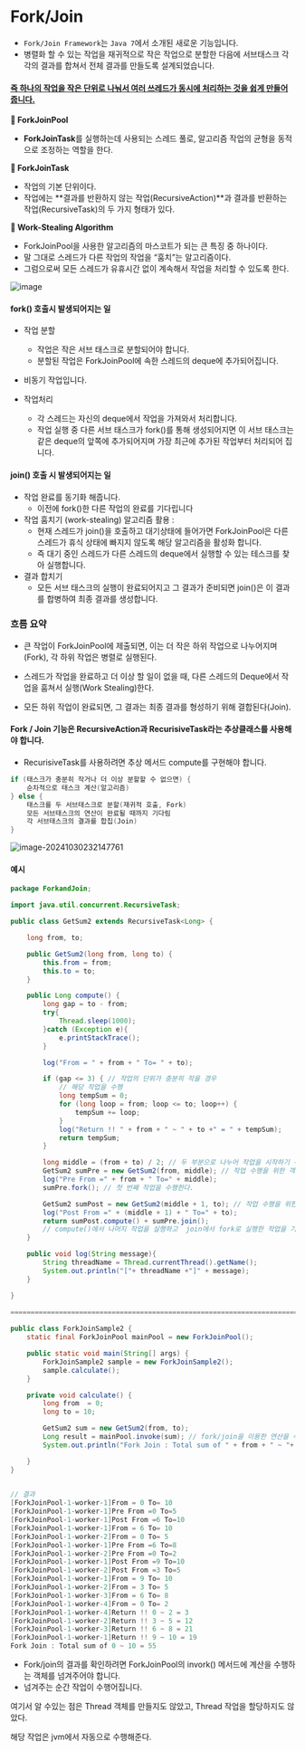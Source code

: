 # Fork/Join

- `Fork/Join Framework`는 `Java 7`에서 소개된 새로운 기능입니다.
- 병렬화 할 수 있는 작업을 재귀적으로 작은 작업으로 분할한 다음에 서브태스크 각각의 결과를 합쳐서 전체 결과를 만들도록 설계되었습니다.

#### <u>즉 하나의 작업을 작은 단위로 나눠서 여러 쓰레드가 동시에 처리하는 것을 쉽게 만들어 줍니다.</u>



**📌 ForkJoinPool**

- **ForkJoinTask**를 실행하는데 사용되는 스레드 풀로, 알고리즘 작업의 균형을 동적으로 조정하는 역할을 한다.

 

**📌 ForkJoinTask**

- 작업의 기본 단위이다. 
- 작업에는 **결과를 반환하지 않는 작업(RecursiveAction)**과 결과를 반환하는 작업(RecursiveTask)의 두 가지 형태가 있다.

 

**📌 Work-Stealing Algorithm**

- ForkJoinPool을 사용한 알고리즘의 마스코트가 되는 큰 특징 중 하나이다. 
- 말 그대로 스레드가 다른 작업의 작업을 “훔치”는 알고리즘이다. 
- 그럼으로써 모든 스레드가 유휴시간 없이 계속해서 작업을 처리할 수 있도록 한다.

![image](https://github.com/user-attachments/assets/78905b6d-85f2-4dfc-9b47-664f94668c6f)




#### fork() 호출시 발생되어지는 일

- 작업 분할
  - 작업은 작은 서브 태스크로 분할되어야 합니다.
  - 분할된 작업은 ForkJoinPool에 속한 스레드의 deque에 추가되어집니다.

- 비동기 작업입니다.
- 작업처리
  - 각 스레드는 자신의 deque에서 작업을 가져와서 처리합니다.
  - 작업 실행 중 다른 서브 태스크가 fork()를 통해 생성되어지면  이 서브 태스크는 같은 deque의 앞쪽에 추가되어지며 가장 최근에 추가된 작업부터 처리되어 집니다.

#### join() 호출 시 발생되어지는 일

- 작업 완료를 동기화 해줍니다.
  - 이전에 fork()한 다른 작업의 완료를 기다립니다
- 작업 훔치기 (work-stealing) 알고리즘 활용 :
  - 현재 스레드가 join()을 호출하고 대기상태에 들어가면 ForkJoinPool은 다른 스레드가 휴식 상태에 빠지지 않도록 해당 알고리즘을 활성화 합니다. 
  - 즉 대기 중인 스레드가 다른 스레드의 deque에서  실행할 수 있는 테스크를 찾아 실행합니다.
- 결과 합치기 
  - 모든 서브 태스크의 실행이 완료되어지고 그 결과가 준비되면 join()은 이 결과를 합병하여 최종 결과를 생성합니다.



### 흐름 요약

- 큰 작업이 ForkJoinPool에 제출되면, 이는 더 작은 하위 작업으로 나누어지며(Fork), 각 하위 작업은 병렬로 실행된다.

- 스레드가 작업을 완료하고 더 이상 할 일이 없을 때, 다른 스레드의 Deque에서 작업을 훔쳐서 실행(Work Stealing)한다.

- 모든 하위 작업이 완료되면, 그 결과는 최종 결과를 형성하기 위해 결합된다(Join).



#### Fork / Join 기능은 RecursiveAction과 RecurisiveTask라는 추상클래스를 사용해야 합니다.

- RecurisiveTask를 사용하려면 추상 메서드 compute를 구현해야 합니다.

```java
if (태스크가 충분히 작거나 더 이상 분할할 수 없으면) {
    순차적으로 태스크 계산(알고리즘)
} else {
    태스크를 두 서브태스크로 분할(재귀적 호출, Fork)
    모든 서브태스크의 연산이 완료될 때까지 기다림
    각 서브태스크의 결과를 합칩(Join)
}
```



![image-20241030232147761](C:\Users\syste\AppData\Roaming\Typora\typora-user-images\image-20241030232147761.png)



#### 예시

```java
package ForkandJoin;

import java.util.concurrent.RecursiveTask;

public class GetSum2 extends RecursiveTask<Long> {

    long from, to;

    public GetSum2(long from, long to) {
        this.from = from;
        this.to = to;
    }

    public Long compute() {
        long gap = to - from;
        try{
            Thread.sleep(1000);
        }catch (Exception e){
            e.printStackTrace();
        }

        log("From = " + from + " To= " + to);

        if (gap <= 3) { // 작업의 단위가 충분히 작을 경우
            // 해당 작업을 수행
            long tempSum = 0;
            for (long loop = from; loop <= to; loop++) {
                tempSum += loop;
            }
            log("Return !! " + from + " ~ " + to +" = " + tempSum);
            return tempSum;
        }

        long middle = (from + to) / 2; // 두 부분으로 나누어 작업을 시작하기 위해서 중간값을 찾는다.
        GetSum2 sumPre = new GetSum2(from, middle); // 작업 수행을 위한 객체 생성하기
        log("Pre From =" + from + " To=" + middle);
        sumPre.fork(); // 첫 번째 작업을 수행한다.

        GetSum2 sumPost = new GetSum2(middle + 1, to); // 작업 수행을 위한 객체 생성하기
        log("Post From =" + (middle + 1) + " To=" + to);
        return sumPost.compute() + sumPre.join();
        // compute()에서 나머지 작업을 실행하고  join에서 fork로 실행한 작업을 기다리고 작업이 완료되면 결과를 병합합니다. 
    }

    public void log(String message){
        String threadName = Thread.currentThread().getName();
        System.out.println("["+ threadName +"]" + message);
    }

}

===================================================================================
    
public class ForkJoinSample2 {
    static final ForkJoinPool mainPool = new ForkJoinPool();

    public static void main(String[] args) {
        ForkJoinSample2 sample = new ForkJoinSample2();
        sample.calculate();
    }

    private void calculate() {
        long from  = 0;
        long to = 10;

        GetSum2 sum = new GetSum2(from, to);
        Long result = mainPool.invoke(sum); // fork/join을 이용한 연산을 수행할때는 invork() 메서드를 호출해야합니다.
        System.out.println("Fork Join : Total sum of " + from + " ~ "+ to +" = " + result );

    }
}
      

// 결과
[ForkJoinPool-1-worker-1]From = 0 To= 10
[ForkJoinPool-1-worker-1]Pre From =0 To=5
[ForkJoinPool-1-worker-1]Post From =6 To=10
[ForkJoinPool-1-worker-1]From = 6 To= 10
[ForkJoinPool-1-worker-2]From = 0 To= 5
[ForkJoinPool-1-worker-1]Pre From =6 To=8
[ForkJoinPool-1-worker-2]Pre From =0 To=2
[ForkJoinPool-1-worker-1]Post From =9 To=10
[ForkJoinPool-1-worker-2]Post From =3 To=5
[ForkJoinPool-1-worker-1]From = 9 To= 10
[ForkJoinPool-1-worker-2]From = 3 To= 5
[ForkJoinPool-1-worker-3]From = 6 To= 8
[ForkJoinPool-1-worker-4]From = 0 To= 2
[ForkJoinPool-1-worker-4]Return !! 0 ~ 2 = 3
[ForkJoinPool-1-worker-2]Return !! 3 ~ 5 = 12
[ForkJoinPool-1-worker-3]Return !! 6 ~ 8 = 21
[ForkJoinPool-1-worker-1]Return !! 9 ~ 10 = 19
Fork Join : Total sum of 0 ~ 10 = 55
```

- Fork/join의 결과를 확인하려면 ForkJoinPool의 invork() 메서드에 계산을 수행하는 객체를 넘겨주어야 합니다.
- 넘겨주는 순간 작업이 수행어집니다.



여기서 알 수있는 점은 Thread 객체를 만들지도 않았고, Thread 작업을 할당하지도 않았다.

해당 작업은 jvm에서 자동으로 수행해준다.





